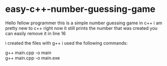 # easy-c++-number-guessing-game

Hello fellow programmer this is a simple number guessing game in c++ i am pretty new to c++ right now it still prints the number that was created you can easily remove it in line 16

i created the files with g++ i used the following commands:

g++ main.cpp -o main   
g++ main.cpp -o main.exe
